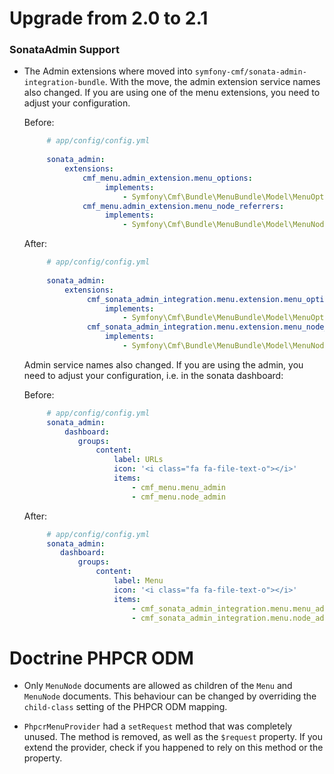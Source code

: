 # Upgrade from 2.0 to 2.1

### SonataAdmin Support

 * The Admin extensions where moved into `symfony-cmf/sonata-admin-integration-bundle`.
   With the move, the admin extension service names also changed. If you are using one of the menu extensions,
   you need to adjust your configuration.
   
   Before:
   
   ```yaml
        # app/config/config.yml
     
        sonata_admin:
            extensions:
                cmf_menu.admin_extension.menu_options:
                     implements:
                         - Symfony\Cmf\Bundle\MenuBundle\Model\MenuOptionsInterface
                cmf_menu.admin_extension.menu_node_referrers:
                     implements:
                         - Symfony\Cmf\Bundle\MenuBundle\Model\MenuNodeReferrersInterface
   ```

    After:
       
   ```yaml
        # app/config/config.yml
                
        sonata_admin:
            extensions:
                 cmf_sonata_admin_integration.menu.extension.menu_options:
                     implements:
                         - Symfony\Cmf\Bundle\MenuBundle\Model\MenuOptionsInterface
                 cmf_sonata_admin_integration.menu.extension.menu_node_referrers:
                     implements:
                         - Symfony\Cmf\Bundle\MenuBundle\Model\MenuNodeReferrersInterface
   ```
   Admin service names also changed. If you are using the admin, you need to adjust your configuration,
   i.e. in the sonata dashboard:
   
   Before:
   
   ```yaml
        # app/config/config.yml
        sonata_admin:
            dashboard:
               groups:
                   content:
                       label: URLs
                       icon: '<i class="fa fa-file-text-o"></i>'
                       items:
                           - cmf_menu.menu_admin
                           - cmf_menu.node_admin
   ```

    After:
       
   ```yaml
        # app/config/config.yml
        sonata_admin:
           dashboard:
               groups:
                   content:
                       label: Menu
                       icon: '<i class="fa fa-file-text-o"></i>'
                       items:
                           - cmf_sonata_admin_integration.menu.menu_admin
                           - cmf_sonata_admin_integration.menu.node_admin
   ```

# Doctrine PHPCR ODM

 * Only `MenuNode` documents are allowed as children of the `Menu` and
   `MenuNode` documents. This behaviour can be changed by overriding the
   `child-class` setting of the PHPCR ODM mapping.

 * `PhpcrMenuProvider` had a `setRequest` method that was completely unused.
   The method is removed, as well as the `$request` property. If you extend
   the provider, check if you happened to rely on this method or the property.
